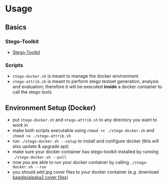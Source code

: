 # Usage
## Basics
### Stego-Toolkit
- [Stego-Toolkit](https://github.com/DominicBreuker/stego-toolkit)
### Scripts
- `stego-docker.sh` is meant to manage the docker environment
- `stego-attrib.sh` is meant to perform stego testset generation, analysis and evaluation; therefore it will be executed **inside** a docker container to call the stego tools
## Environment Setup (Docker)
- put `stego-docker.sh` and `stego-attrib.sh` to any directory you want to work in
- make both scripts executable using `chmod +x ./stego-docker.sh` and `chmod +x ./stego-attrib.sh`
- run `./stego-docker.sh --setup` to install and configure docker (this will also update & upgrade apt)
- make sure your docker container has stego-toolkit installed by running `./stego-docker.sh --pull`
- now you are able to run your docker container by calling `./stego-docker.sh --run`
- you should add jpg cover files to your docker container (e.g. download [kaggle/alaska2 cover files](https://www.kaggle.com/competitions/alaska2-image-steganalysis/data?select=Cover))

